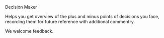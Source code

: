 Decision Maker

Helps you get overview of the plus and minus points of decisions you face, recording them for future reference with additional commentry.

We welcome feedback.


